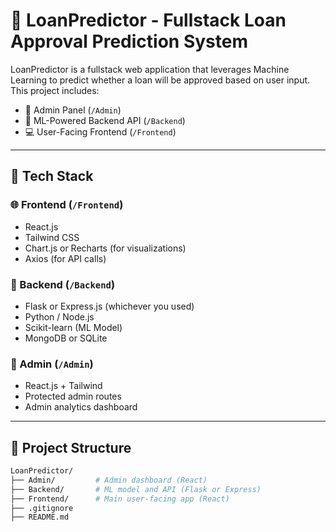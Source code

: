 # 🧠 LoanPredictor - Fullstack Loan Approval Prediction System

LoanPredictor is a fullstack web application that leverages Machine Learning to predict whether a loan will be approved based on user input. This project includes:

- 🔐 Admin Panel (`/Admin`)
- 🧠 ML-Powered Backend API (`/Backend`)
- 💻 User-Facing Frontend (`/Frontend`)

---

## 🚀 Tech Stack

### 🌐 Frontend (`/Frontend`)
- React.js
- Tailwind CSS
- Chart.js or Recharts (for visualizations)
- Axios (for API calls)

### 🧠 Backend (`/Backend`)
- Flask or Express.js (whichever you used)
- Python / Node.js
- Scikit-learn (ML Model)
- MongoDB or SQLite

### 🔐 Admin (`/Admin`)
- React.js + Tailwind
- Protected admin routes
- Admin analytics dashboard

---

## 📁 Project Structure

```bash
LoanPredictor/
├── Admin/         # Admin dashboard (React)
├── Backend/       # ML model and API (Flask or Express)
├── Frontend/      # Main user-facing app (React)
├── .gitignore
├── README.md
